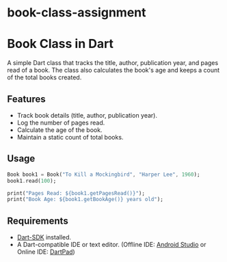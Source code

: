 # book-class-assignment
# Book Class in Dart

A simple Dart class that tracks the title, author, publication year, and pages read of a book. The class also calculates the book's age and keeps a count of the total books created.

## Features

- Track book details (title, author, publication year).
- Log the number of pages read.
- Calculate the age of the book.
- Maintain a static count of total books.

## Usage

```dart
Book book1 = Book("To Kill a Mockingbird", "Harper Lee", 1960);
book1.read(100);

print("Pages Read: ${book1.getPagesRead()}");
print("Book Age: ${book1.getBookAge()} years old");
```
## Requirements
- [Dart-SDK](https://dart.dev/get-dart) installed.
- A Dart-compatible IDE or text editor.
(Offline IDE: [Android Studio](https://developer.android.com/studio/install) or Online IDE: [DartPad](https://dartpad.dev/))
